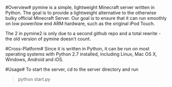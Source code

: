#Overview#
pymine is a simple, lightweight Minecraft server written in Python. The goal is to provide a lightweight alternative to the otherwise bulky official Minecraft Server. Our goal is to ensure that it can run smoothly on low power/low end ARM hardware, such as the original iPod Touch. 

The 2 in pymine2 is only due to a second github repo and a total rewrite - the old version of pymine doesn't count. 

#Cross-Platform#
Since it is written in Python, it can be run on most operating systems with Python 2.7 installed, including
Linux, Mac OS X, Windows, Android and iOS.

#Usage#
To start the server, cd to the server directory and run

> python start.py
